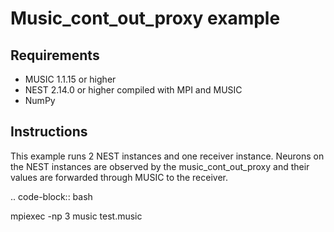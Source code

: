# Music_cont_out_proxy example

## Requirements
+ MUSIC 1.1.15 or higher
+ NEST 2.14.0 or higher compiled with MPI and MUSIC
+ NumPy

## Instructions
This example runs 2 NEST instances and one receiver instance.
Neurons on the NEST instances are observed by the music_cont_out_proxy
and their values are forwarded through MUSIC to the receiver.

.. code-block:: bash

  mpiexec -np 3 music test.music
